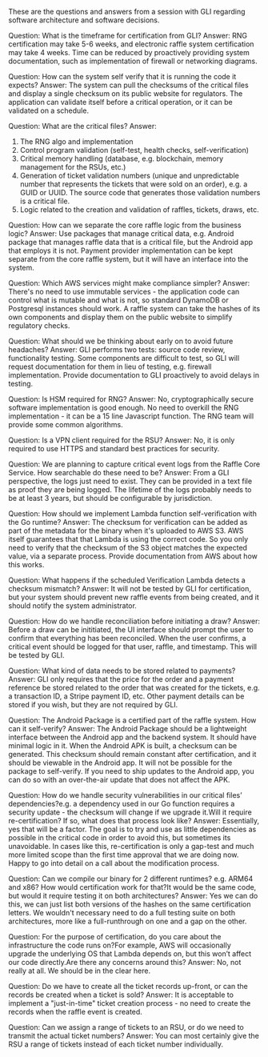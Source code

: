 These are the questions and answers from a session with GLI regarding software architecture and software decisions.

Question: What is the timeframe for certification from GLI?
Answer: RNG certification may take 5-6 weeks, and electronic raffle system certification may take 4 weeks. Time can be reduced by proactively providing system documentation, such as implementation of firewall or networking diagrams.

Question: How can the system self verify that it is running the code it expects?
Answer: The system can pull the checksums of the critical files and display a single checksum on its public website for regulators. The application can validate itself before a critical operation, or it can be validated on a schedule.

Question: What are the critical files?
Answer:
1. The RNG algo and implementation
2. Control program validation (self-test, health checks, self-verification)
3. Critical memory handling (database, e.g. blockchain, memory management for the RSUs, etc.)
4. Generation of ticket validation numbers (unique and unpredictable number that represents the tickets that were sold on an order), e.g. a GUID or UUID. The source code that generates those validation numbers is a critical file.
5. Logic related to the creation and validation of raffles, tickets, draws, etc.

Question: How can we separate the core raffle logic from the business logic?
Answer: Use packages that manage critical data, e.g. Android package that manages raffle data that is a critical file, but the Android app that employs it is not. Payment provider implementation can be kept separate from the core raffle system, but it will have an interface into the system.

Question: Which AWS services might make compliance simpler?
Answer: There's no need to use immutable services - the application code can control what is mutable and what is not, so standard DynamoDB or Postgresql instances should work. A raffle system can take the hashes of its own components and display them on the public website to simplify regulatory checks.

Question: What should we be thinking about early on to avoid future headaches?
Answer: GLI performs two tests: source code review, functionality testing. Some components are difficult to test, so GLI will request documentation for them in lieu of testing, e.g. firewall implementation. Provide documentation to GLI proactively to avoid delays in testing.

Question: Is HSM required for RNG?
Answer: No, cryptographically secure software implementation is good enough. No need to overkill the RNG implementation - it can be a 15 line Javascript function. The RNG team will provide some common algorithms.

Question: Is a VPN client required for the RSU?
Answer: No, it is only required to use HTTPS and standard best practices for security.

Question: We are planning to capture critical event logs from the Raffle Core Service. How searchable do these need to be?
Answer: From a GLI perspective, the logs just need to exist. They can be provided in a text file as proof they are being logged. The lifetime of the logs probably needs to be at least 3 years, but should be configurable by jurisdiction.

Question: How should we implement Lambda function self-verification with the Go runtime?
Answer: The checksum for verification can be added as part of the metadata for the binary when it's uploaded to AWS S3. AWS itself guarantees that that Lambda is using the correct code. So you only need to verify that the checksum of the S3 object matches the expected value, via a separate process. Provide documentation from AWS about how this works.

Question: What happens if the scheduled Verification Lambda detects a checksum mismatch?
Answer: It will not be tested by GLI for certification, but your system should prevent new raffle events from being created, and it should notify the system administrator.

Question: How do we handle reconciliation before initiating a draw?
Answer: Before a draw can be inititiated, the UI interface should prompt the user to confirm that everything has been reconciled. When the user confirms, a critical event should be logged for that user, raffle, and timestamp.  This will be tested by GLI.

Question: What kind of data needs to be stored related to payments?
Answer: GLI only requires that the price for the order and a payment reference be stored related to the order that was created for the tickets, e.g. a transaction ID, a Stripe payment ID, etc. Other payment details can be stored if you wish, but they are not required by GLI.

Question: The Android Package is a certified part of the raffle system. How can it self-verify?
Answer: The Android Package should be a lightweight interface between the Android app and the backend system. It should have minimal logic in it. When the Android APK is built, a checksum can be generated. This checksum should remain constant after certification, and it should be viewable in the Android app. It will not be possible for the package to self-verify. If you need to ship updates to the Android app, you can do so with an over-the-air update that does not affect the APK.

Question: How do we handle security vulnerabilities in our critical files’ dependencies?e.g. a dependency used in our Go function requires a security update - the checksum will change if we upgrade it.Will it require re-certification? If so, what does that process look like?
Answer: Essentially, yes that will be a factor. The goal is to try and use as little dependencies as possible in the critical code in order to avoid this, but sometimes its unavoidable. In cases like this, re-certification is only a gap-test and much more limited scope than the first time approval that we are doing now. Happy to go into detail on a call about the modification process.

Question: Can we compile our binary for 2 different runtimes? e.g. ARM64 and x86? How would certification work for that?It would be the same code, but would it require testing it on both architectures?
Answer: Yes we can do this, we can just list both versions of the hashes on the same certification letters. We wouldn't necessary need to do a full testing suite on both architectures, more like a full-runthrough on one and a gap on the other.

Question: For the purpose of certification, do you care about the infrastructure the code runs on?For example, AWS will occasionally upgrade the underlying OS that Lambda depends on, but this won’t affect our code directly.Are there any concerns around this?
Answer: No, not really at all. We should be in the clear here.

Question: Do we have to create all the ticket records up-front, or can the records be created when a ticket is sold?
Answer: It is acceptable to implement a "just-in-time" ticket creation process - no need to create the records when the raffle event is created.

Question: Can we assign a range of tickets to an RSU, or do we need to transmit the actual ticket numbers?
Answer: You can most certainly give the RSU a range of tickets instead of each ticket number individually.
